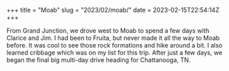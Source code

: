 +++
title = "Moab"
slug = "2023/02/moab/"
date = 2023-02-15T22:54:14Z
+++

From Grand Junction, we drove west to Moab to spend a few days with Clarice and Jim. I had been to Fruita, but never made it all the way to Moab before. It was cool to see those rock formations and hike around a bit. I also learned cribbage which was on my list for this trip. After just a few days, we began the final big multi-day drive heading for Chattanooga, TN.
